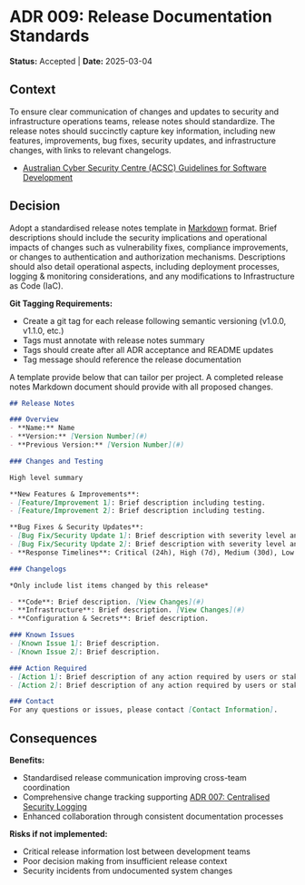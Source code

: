 # ADR 009: Release Documentation Standards

**Status:** Accepted | **Date:** 2025-03-04

## Context

To ensure clear communication of changes and updates to security and
infrastructure operations teams, release notes should standardize. The
release notes should succinctly capture key information, including new
features, improvements, bug fixes, security updates, and infrastructure
changes, with links to relevant changelogs.

- [Australian Cyber Security Centre (ACSC) Guidelines for Software
  Development](https://www.cyber.gov.au/resources-business-and-government/essential-cyber-security/ism/cyber-security-guidelines/guidelines-software-development)

## Decision

Adopt a standardised release notes template in
[Markdown](https://docs.github.com/en/get-started/writing-on-github/getting-started-with-writing-and-formatting-on-github/basic-writing-and-formatting-syntax)
format. Brief descriptions should include the security implications and
operational impacts of changes such as vulnerability fixes, compliance
improvements, or changes to authentication and authorization mechanisms.
Descriptions should also detail operational aspects, including
deployment processes, logging & monitoring considerations, and any
modifications to Infrastructure as Code (IaC).

**Git Tagging Requirements:**

- Create a git tag for each release following semantic versioning
  (v1.0.0, v1.1.0, etc.)
- Tags must annotate with release notes summary
- Tags should create after all ADR acceptance and README updates
- Tag message should reference the release documentation

A template provide below that can tailor per project. A completed
release notes Markdown document should provide with all proposed
changes.

``` markdown
## Release Notes

### Overview
- **Name:** Name
- **Version:** [Version Number](#)
- **Previous Version:** [Version Number](#)

### Changes and Testing

High level summary

**New Features & Improvements**:
- [Feature/Improvement 1]: Brief description including testing.
- [Feature/Improvement 2]: Brief description including testing.

**Bug Fixes & Security Updates**:
- [Bug Fix/Security Update 1]: Brief description with severity level and response timeline.
- [Bug Fix/Security Update 2]: Brief description with severity level and response timeline.
- **Response Timelines**: Critical (24h), High (7d), Medium (30d), Low (90d)

### Changelogs

*Only include list items changed by this release*

- **Code**: Brief description. [View Changes](#)
- **Infrastructure**: Brief description. [View Changes](#)
- **Configuration & Secrets**: Brief description.

### Known Issues
- [Known Issue 1]: Brief description.
- [Known Issue 2]: Brief description.

### Action Required
- [Action 1]: Brief description of any action required by users or stakeholders.
- [Action 2]: Brief description of any action required by users or stakeholders.

### Contact
For any questions or issues, please contact [Contact Information].
```

## Consequences

**Benefits:**

- Standardised release communication improving cross-team coordination
- Comprehensive change tracking supporting [ADR 007: Centralised Security Logging](../operations/007-logging.md)
- Enhanced collaboration through consistent documentation processes

**Risks if not implemented:**

- Critical release information lost between development teams
- Poor decision making from insufficient release context
- Security incidents from undocumented system changes
